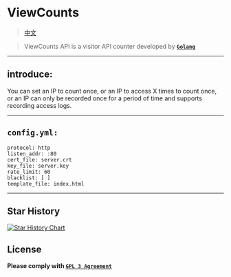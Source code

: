 # ViewCounts

> [中文](README.md)

> ViewCounts API is a visitor API counter developed by [**`Golang`**](https://go.dev)

---

## introduce:

You can set an IP to count once, or an IP to access X times to count once, or an IP can only be recorded once for a period of time and supports recording access logs.

---

## `config.yml:`

```
protocol: http
listen_addr: :80
cert_file: server.crt
key_file: server.key
rate_limit: 60
blacklist: [ ]
template_file: index.html
```

---

## Star History

<a href="https://star-history.com/#Sn0wo2/ViewCounts&Date">
  <picture>
    <source media="(prefers-color-scheme: dark)" srcset="https://api.star-history.com/svg?repos=Sn0wo2/ViewCounts&type=Date&theme=dark" />
    <source media="(prefers-color-scheme: light)" srcset="https://api.star-history.com/svg?repos=Sn0wo2/ViewCounts&type=Date" />
    <img alt="Star History Chart" src="https://api.star-history.com/svg?repos=Sn0wo2/ViewCounts&type=Date" />
  </picture>
</a>

## License

**Please comply with [`GPL 3 Agreement`](LICENSE)**
